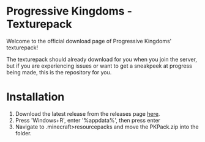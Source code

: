 # Progressive Kingdoms - Texturepack
Welcome to the official download page of Progressive Kingdoms' texturepack!

The texturepack should already download for you when you join the server, but if you are experiencing issues or want to get a sneakpeek at progress being made, this is the repository for you.

# Installation
1. Download the latest release from the releases page [here](https://github.com/Yuri2967/ProgressiveKingdoms-Texturepack/releases/latest/download/PKPack.zip).
2. Press 'Windows+R', enter '%appdata%', then press enter
3. Navigate to .minecraft>resourcepacks and move the PKPack.zip into the folder.

